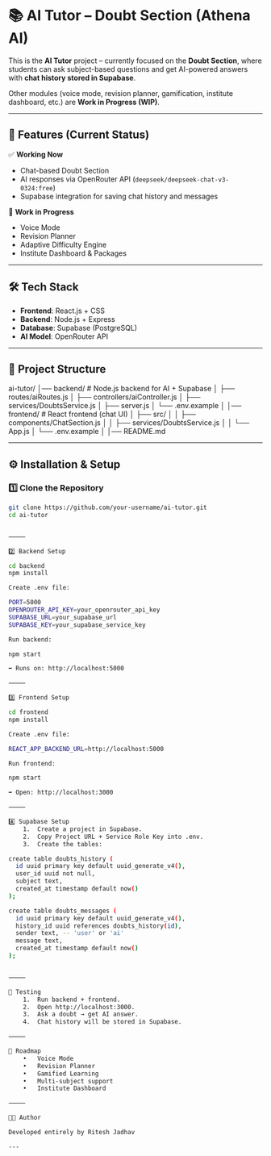# 📚 AI Tutor – Doubt Section (Athena AI)

This is the **AI Tutor** project – currently focused on the **Doubt Section**, where students can ask subject-based questions and get AI-powered answers with **chat history stored in Supabase**.

Other modules (voice mode, revision planner, gamification, institute dashboard, etc.) are **Work in Progress (WIP)**.

---

## 🚀 Features (Current Status)

✅ **Working Now**  
- Chat-based Doubt Section  
- AI responses via OpenRouter API (`deepseek/deepseek-chat-v3-0324:free`)  
- Supabase integration for saving chat history and messages  

🚧 **Work in Progress**  
- Voice Mode  
- Revision Planner  
- Adaptive Difficulty Engine  
- Institute Dashboard & Packages  

---

## 🛠️ Tech Stack

- **Frontend**: React.js + CSS  
- **Backend**: Node.js + Express  
- **Database**: Supabase (PostgreSQL)  
- **AI Model**: OpenRouter API  

---

## 📂 Project Structure

ai-tutor/
│── backend/                # Node.js backend for AI + Supabase
│   ├── routes/aiRoutes.js
│   ├── controllers/aiController.js
│   ├── services/DoubtsService.js
│   ├── server.js
│   └── .env.example
│
│── frontend/               # React frontend (chat UI)
│   ├── src/
│   │   ├── components/ChatSection.js
│   │   ├── services/DoubtsService.js
│   │   └── App.js
│   └── .env.example
│
│── README.md

---

## ⚙️ Installation & Setup

### 1️⃣ Clone the Repository

```bash
git clone https://github.com/your-username/ai-tutor.git
cd ai-tutor


⸻

2️⃣ Backend Setup

cd backend
npm install

Create .env file:

PORT=5000
OPENROUTER_API_KEY=your_openrouter_api_key
SUPABASE_URL=your_supabase_url
SUPABASE_KEY=your_supabase_service_key

Run backend:

npm start

➡ Runs on: http://localhost:5000

⸻

3️⃣ Frontend Setup

cd frontend
npm install

Create .env file:

REACT_APP_BACKEND_URL=http://localhost:5000

Run frontend:

npm start

➡ Open: http://localhost:3000

⸻

4️⃣ Supabase Setup
	1.	Create a project in Supabase.
	2.	Copy Project URL + Service Role Key into .env.
	3.	Create the tables:

create table doubts_history (
  id uuid primary key default uuid_generate_v4(),
  user_id uuid not null,
  subject text,
  created_at timestamp default now()
);

create table doubts_messages (
  id uuid primary key default uuid_generate_v4(),
  history_id uuid references doubts_history(id),
  sender text, -- 'user' or 'ai'
  message text,
  created_at timestamp default now()
);


⸻

🧪 Testing
	1.	Run backend + frontend.
	2.	Open http://localhost:3000.
	3.	Ask a doubt → get AI answer.
	4.	Chat history will be stored in Supabase.

⸻

📖 Roadmap
	•	Voice Mode
	•	Revision Planner
	•	Gamified Learning
	•	Multi-subject support
	•	Institute Dashboard

⸻

👨‍💻 Author

Developed entirely by Ritesh Jadhav

---

